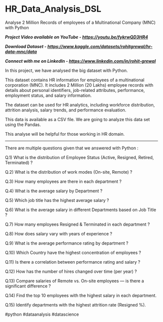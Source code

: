 # HR_Data_Analysis_DSL
Analyse 2 Million Records of employees of a Multinational Company (MNC) with Python

_**Project Video available on YouTube - https://youtu.be/fykrwQD3HR4**_

_**Download Dataset - https://www.kaggle.com/datasets/rohitgrewal/hr-data-mnc/data**_

_**Connect with me on LinkedIn - https://www.linkedin.com/in/rohit-grewal**_

In this project, we have analysed the big dataset with Python.

This dataset contains HR information for employees of a multinational corporation (MNC). It includes 2 Million (20 Lakhs) employee records with details about personal identifiers, job-related attributes, performance, employment status, and salary information. 

The dataset can be used for HR analytics, including workforce distribution, attrition analysis, salary trends, and performance evaluation.

This data is available as a CSV file. We are going to analyze this data set using the Pandas.

This analyse will be helpful for those working in HR domain.

-----------------------------------------------------------------------------------------

There are multiple questions given that we answered with Python :

Q.1) What is the distribution of Employee Status (Active, Resigned, Retired, Terminated) ?

Q.2) What is the distribution of work modes (On-site, Remote) ?

Q.3) How many employees are there in each department ?

Q.4) What is the average salary by Department ?

Q.5) Which job title has the highest average salary ?

Q.6) What is the average salary in different Departments based on Job Title ?

Q.7) How many employees Resigned & Terminated in each department ?

Q.8) How does salary vary with years of experience ?

Q.9) What is the average performance rating by department ?

Q.10) Which Country have the highest concentration of employees ?

Q.11) Is there a correlation between performance rating and salary ?

Q.12) How has the number of hires changed over time (per year) ?

Q.13) Compare salaries of Remote vs. On-site employees — is there a significant difference ?

Q.14) Find the top 10 employees with the highest salary in each department.

Q.15) Identify departments with the highest attrition rate (Resigned %).


#python #dataanalysis #datascience
